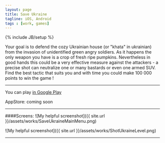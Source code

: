 ```yaml
---
layout: page
title: Save Ukraine
tagline: iOS, Android
tags : [work, games]
---
```

{% include JB/setup %}

Your goal is to defend the cozy Ukrainian house (or "khata" in ukrainian) from the invasion of unidentified green angry soldiers. As it happens the only weapon you have is a crop of fresh ripe pumpkins. Nevertheless in good hands this could be a very effective measure against the attackers - a precise shot can neutralize one or many bastards or even one armed SUV. Find the best tactic that suits you and with time you could make 100 000 points to win the game !


---

You can play [in Google Play]( https://play.google.com/store/apps/details?id=com.xdapps.su )

AppStore: coming soon

---

####Screens:
![My helpful screenshot]({{ site.url }}/assets/works/SaveUkraineMainMenu.png)

![My helpful screenshot]({{ site.url }}/assets/works/ShotUkraineLevel.png)


---

